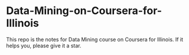# Data-Mining-on-Coursera-for-Illinois
This repo is the notes for Data Mining course on Coursera for Illinois. If it helps you, please give it a star.

